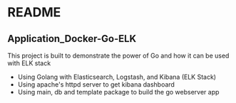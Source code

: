 # README

## Application_Docker-Go-ELK

This project is built to demonstrate the power of Go and how it can be used with ELK stack


- Using Golang with Elasticsearch, Logstash, and Kibana (ELK Stack)
- Using apache's httpd server to get kibana dashboard
- Using main, db and template package to build the go webserver app 
